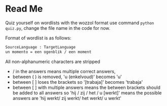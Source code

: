 ﻿# Read Me

Quiz yourself on wordlists with the wozzol format use command `python quiz.py`, change the file name in the code for now.

Format of wordlist is as follows:

``` bash
SourceLanguage : TargetLanguage
un momento = een ogenblik / een moment
```

All non-alphanumeric characters are stripped

* / in the answers means multiple correct answers,
* between ( ) is removed, 'u (enkelvoud)' becomes 'u'
* between [ ] loses the brackets so '[trabaja]'  becomes 'trabaja'
* between [ ] with multiple answers means the between brackets should be added to all answers so 'hij / zij / het / u [werkt]' means the possible answers are 'hij werkt/ zij werkt/ het werkt/ u werkt'
